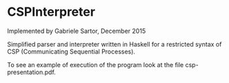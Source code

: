 # CSPInterpreter
Implemented by Gabriele Sartor, December 2015

Simplified parser and interpreter written in Haskell for a restricted syntax of CSP (Communicating Sequential Processes).

To see an example of execution of the program look at the file csp-presentation.pdf.
